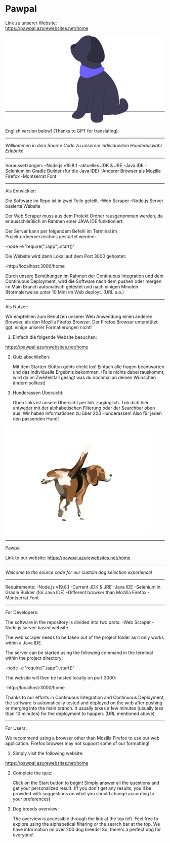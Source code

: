 # Pawpal
                                                        
Link zu unserer Website:                              
https://pawpal.azurewebsites.net/home             

![Alt text](pictures/undraw_dog_c7i6.svg)

English version below! (Thanks to GPT for translating)

*******************************************************************************
*Willkommen in dem Source Code zu unserem individuellem Hundeauswahl Erlebnis!*
*******************************************************************************

Voraussetzungen:
  -Node.js v19.8.1
  -aktuelles JDK & JRE
  -Java IDE
  -Selenium im Gradle Builder (für die Java IDE)
  -Anderer Browser als Mozilla Firefox
  -Montserrat Font


*******************************************************************************
Als Entwickler:

Die Software im Repo ist in zwei Teile geteilt. 
-Web Scraper
-Node.js Server basierte Website

Der Web Scraper muss aus dem Projekt Ordner rausgenommen werden, da er ausschließlich im Rahmen einer JAVA IDE funktioniert.

Der Server kann per folgendem Befehl im Terminal im Projektordnerverzeichnis gestartet werden:
  
  -node -e 'require(\"./app\").start()'

Die Website wird dann Lokal auf dem Port 3000 gehostet:

  -http://localhost:3000/home

Durch unsere Bemühungen im Rahmen der Continuous Integration und dem Continuous Deployment, wird die Software nach dem pushen oder mergen im Main Branch
automatisch getestet und nach einigen Minuten (Normalerweise unter 10 Min) im Web deployt. (URL s.o.)

********************************************************************************
Als Nutzer:

Wir empfehlen zum Benutzen unserer Web Anwendung einen anderen Browser, als den Mozilla Firefox Browser.
Der Firefox Browser unterstützt ggf. einige unserer Formatierungen nicht!

1. Einfach die folgende Website besuchen:

  https://pawpal.azurewebsites.net/home

2. Quiz abschließen:

   Mit dem Starten-Button gehts direkt los! Einfach alle fragen beantworten und das individuelle Ergebnis bekommen.
   (Falls nichts dabei rauskommt, wird dir im Zweifelsfall gesagt was du nochmal an deinen Wünschen ändern solltest)

3. Hunderassen Übersicht:

   Oben links ist unsere Übersicht per link zugänglich. Tob dich hier entweder mit der alphabetischen Filterung oder der
   Searchbar oben aus. Wir haben Informationen zu über 200 Hunderassen! Also für jeden den passenden Hund!

![Alt text](pictures/beagle_rechts.png)
***************************************************************************************

Pawpal

Link to our website:
https://pawpal.azurewebsites.net/home


*********************************************************************
*Welcome to the source code for our custom dog selection experience!*
*********************************************************************


Requirements:
-Node.js v19.8.1
-Current JDK & JRE
-Java IDE
-Selenium in Gradle Builder (for Java IDE)
-Different browser than Mozilla Firefox
-Montserrat Font

***************************************************************************************
For Developers:

The software in the repository is divided into two parts.
-Web Scraper
-Node.js server-based website

The web scraper needs to be taken out of the project folder as it only works within a Java IDE.

The server can be started using the following command in the terminal within the project directory:

-node -e 'require("./app").start()'

The website will then be hosted locally on port 3000:

-http://localhost:3000/home

Thanks to our efforts in Continuous Integration and Continuous Deployment, the software is automatically 
tested and deployed on the web after pushing or merging into the main branch. 
It usually takes a few minutes (usually less than 10 minutes) for the deployment to happen. (URL mentioned above)

****************************************************************************************
For Users:

We recommend using a browser other than Mozilla Firefox to use our web application.
Firefox browser may not support some of our formatting!

1. Simply visit the following website:
    
  https://pawpal.azurewebsites.net/home
  

2. Complete the quiz:

    Click on the Start button to begin! Simply answer all the questions and get your personalized result.
    (If you don't get any results, you'll be provided with suggestions on what you should change according to your preferences)

3. Dog breeds overview:

    The overview is accessible through the link at the top left. Feel free to explore using the alphabetical filtering or the search bar at the top.
    We have information on over 200 dog breeds! So, there's a perfect dog for everyone!
